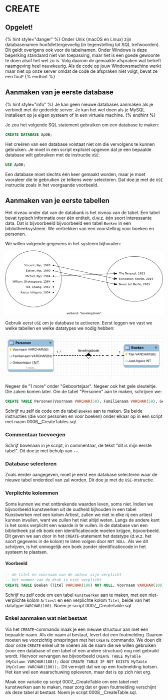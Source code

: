 # CREATE

## Opgelet!

{% hint style="danger" %}
Onder Unix \(macOS en Linux\) zijn databasenamen hoofdlettergevoelig \(in tegenstelling tot SQL trefwoorden\). Dit geldt overigens ook voor de tabelnamen. Onder Windows is deze beperking standaard niet van toepassing, maar het is een goede gewoonte te doen alsof het wel zo is. Volg daarom de gemaakte afspraken wat betreft naamgeving heel nauwkeurig. Als de code op jouw Windowsmachine werkt maar niet op onze server omdat de code de afspraken niet volgt, bevat ze een fout!
{% endhint %}

## Aanmaken van je eerste database

{% hint style="info" %}
Je kan geen nieuwe databases aanmaken als je verbindt met de gedeelde server. Je kan het wel doen als je MySQL installeert op je eigen systeem of in een virtuele machine.
{% endhint %}

Je zou het volgende SQL statement gebruiken om een database te maken:

```sql
CREATE DATABASE ApDB;
```

Het creëren van een database volstaat niet om die vervolgens te kunnen gebruiken. Je moet in een script expliciet opgeven dat je een bepaalde database wilt gebruiken met de instructie `USE`:

```sql
USE ApDB;
```

Een database moet slechts één keer gemaakt worden, maar je moet vooraleer die te gebruiken ze telkens weer selecteren. Dat doe je met de `USE` instructie zoals in het voorgaande voorbeeld.

## Aanmaken van je eerste tabellen

Het niveau onder dat van de databank is het niveau van de tabel. Een tabel bevat typisch informatie over één entiteit, d.w.z. één soort interessante data. Dat is bijvoorbeeld bijvoorbeeld een tabel `Boeken` in een bibliotheeksysteem. We vertrekken van een voorstelling voor boeken en personen.

We willen volgende gegevens in het systeem bijhouden:

![](../../../.gitbook/assets/lievelingsboek.png)

Gebruik eerst `USE` om je database te activeren. Eerst leggen we vast we welke tabellen en welke datatypes we nodig hebben:

![](../../../.gitbook/assets/eerste-erd.png)

Negeer de "1 more" onder "Geboortejaar". Negeer ook het gele sleuteltje. Die zaken komen later. Om de tabel "Personen" aan te maken, schrijven we:

```sql
CREATE TABLE Personen(Voornaam VARCHAR(50), Familienaam VARCHAR(50), Geboortejaar INT);
```

Schrijf nu zelf de code om de tabel `Boeken` aan te maken. Sla beide instructies \(die voor personen en voor boeken\) onder elkaar op in een script met naam 0006\_\_CreateTables.sql.

### Commentaar toevoegen

Schrijf bovenaan in je script, in commentaar, de tekst "dit is mijn eerste tabel". Dit doe je met behulp van `--`.

### Database selecteren

Zoals eerder aangegeven, moet je eerst een database selecteren waar de nieuwe tabel onderdeel van zal worden. Dit doe je met de `USE`-instructie.

### Verplichte kolommen

Soms kunnen we met ontbrekende waarden leven, soms niet. Indien we bijvoorbeeld kunstwerken uit de oudheid bijhouden in een tabel Kunstwerken met een kolom Artiest, zullen we niet in elke rij een artiest kunnen invullen, want we zullen het niet altijd weten. Langs de andere kant is het soms verplicht een waarde in te vullen. In de database van een bibliotheek zal elk boek een identificatiecode moeten krijgen, bijvoorbeeld. Dit geven we aan door in het `CREATE`-statement het datatype \(d.w.z. het soort gegevens in de kolom\) te laten volgen door `NOT NULL`. Als we dit schrijven, is het onmogelijk een boek zonder identificatiecode in het systeem te plaatsen.

#### Voorbeeld

```sql
-- de titel en voornaam van de auteur zijn verplicht
-- het nummer van de druk is niet verplicht
CREATE TABLE Boeken (Titel VARCHAR(100) NOT NULL, Voornaam VARCHAR(100) NOT NULL, Druk TINYINT UNSIGNED);
```

Schrijf nu zelf code om een tabel `Kunstwerken` aan te maken, met een niet-verplichte kolom `Artiest` en een verplichte kolom `Titel`, beide van het datatype `VARCHAR(100)`. Noem je script 0007\_\_CreateTable.sql

### Enkel aanmaken wat niet bestaat

Via het `CREATE`-commando maak je een nieuwe structuur aan met een bepaalde naam. Als die naam al bestaat, levert dat een foutmelding. Daarom moeten we voorzichtig omspringen met het `CREATE` commando. We doen dit door onze `CREATE` enkel uit te voeren als de naam die we willen gebruiken \(voor een database of een tabel of een andere structuur\) nog niet gebruikt wordt. Hiervoor vervangen we bijvoorbeeld `CREATE TABLE MyTable (MyColumn VARCHAR(100));` door `CREATE TABLE IF NOT EXISTS MyTable (MyColumn VARCHAR(100));`. Dit vermijdt dat we op een foutmelding botsen. Het kan wel een waarschuwing opleveren, maar dat is op zich niet erg.

Maak een variatie op script 0007\_\_CreateTable om een tabel met kunstwerken aan te maken, maar zorg dat er geen foutmelding verschijnt als deze tabel al bestaat. Noem je script 0008\_\_CreateTable.sql.

